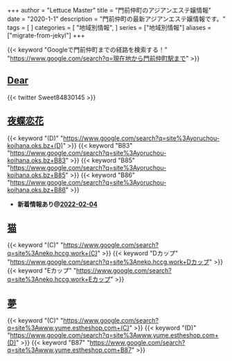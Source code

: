 +++
author = "Lettuce Master"
title = "門前仲町のアジアンエステ嬢情報"
date = "2020-1-1"
description = "門前仲町の最新アジアンエステ嬢情報です。"
tags = [
]
categories = [
    "地域別情報",
]
series = ["地域別情報"]
aliases = ["migrate-from-jekyl"]
+++

{{< keyword "Googleで門前仲町までの経路を検索する！" "https://www.google.com/search?q=現在地から門前仲町駅まで" >}}

## [Dear](http://d.gdfe.xyz/)


{{< twitter Sweet84830145 >}}



## [夜蝶恋花](https://yoruchou-koihana.oks.bz/)
{{< keyword "(D)" "https://www.google.com/search?q=site%3Ayoruchou-koihana.oks.bz+(D)" >}} {{< keyword "B83" "https://www.google.com/search?q=site%3Ayoruchou-koihana.oks.bz+B83" >}} {{< keyword "B85" "https://www.google.com/search?q=site%3Ayoruchou-koihana.oks.bz+B85" >}} {{< keyword "B86" "https://www.google.com/search?q=site%3Ayoruchou-koihana.oks.bz+B86" >}} 

- **新着情報あり@[2022-02-04](/post/2022-02-04)**
## [猫](http://neko.hccg.work/)
{{< keyword "(C)" "https://www.google.com/search?q=site%3Aneko.hccg.work+(C)" >}} {{< keyword "Dカップ" "https://www.google.com/search?q=site%3Aneko.hccg.work+Dカップ" >}} {{< keyword "Eカップ" "https://www.google.com/search?q=site%3Aneko.hccg.work+Eカップ" >}} 

## [夢](http://www.yume.estheshop.com/)
{{< keyword "(C)" "https://www.google.com/search?q=site%3Awww.yume.estheshop.com+(C)" >}} {{< keyword "(D)" "https://www.google.com/search?q=site%3Awww.yume.estheshop.com+(D)" >}} {{< keyword "B87" "https://www.google.com/search?q=site%3Awww.yume.estheshop.com+B87" >}} 

